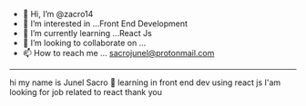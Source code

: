- 👋 Hi, I’m @zacro14
- 👀 I’m interested in ...Front End Development
- 🌱 I’m currently learning ...React Js
- 💞️ I’m looking to collaborate on ...
- 📫 How to reach me ... sacrojunel@protonmail.com
---------------------------
hi my name is Junel Sacro
👊 learning in front end dev using react js I'am
looking for job related to react thank you

<!---
zacro14/zacro14 is a ✨ special ✨ repository because its `README.md` (this file) appears on your GitHub profile.
You can click the Preview link to take a look at your changes.
--->
